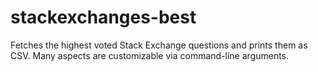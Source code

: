 # stackexchanges-best
Fetches the highest voted Stack Exchange questions and prints them as CSV. Many aspects are customizable via command-line arguments.
